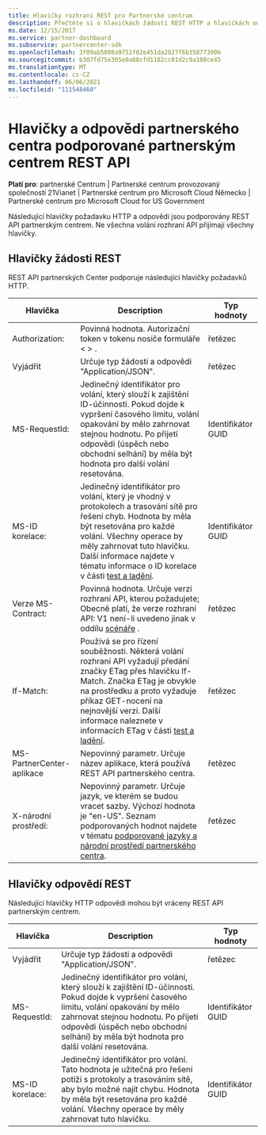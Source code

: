 ```yaml
---
title: Hlavičky rozhraní REST pro Partnerské centrum
description: Přečtěte si o hlavičkách žádostí REST HTTP a hlavičkách odpovědí REST, které podporuje REST API partnerských Center.
ms.date: 12/15/2017
ms.service: partner-dashboard
ms.subservice: partnercenter-sdk
ms.openlocfilehash: 3f09ab5808a9751f02e451da2027f6b35877390b
ms.sourcegitcommit: b307fd75e305e0a88cfd1182cc01d2c9a108ce45
ms.translationtype: MT
ms.contentlocale: cs-CZ
ms.lasthandoff: 06/06/2021
ms.locfileid: "111548460"
---
```

# <a name="partner-center-rest-and-response-headers-supported-by-the-partner-center-rest-api"></a>Hlavičky a odpovědi partnerského centra podporované partnerským centrem REST API 

**Platí pro**: partnerské Centrum | Partnerské centrum provozovaný společností 21Vianet | Partnerské centrum pro Microsoft Cloud Německo | Partnerské centrum pro Microsoft Cloud for US Government

Následující hlavičky požadavku HTTP a odpovědi jsou podporovány REST API partnerským centrem. Ne všechna volání rozhraní API přijímají všechny hlavičky.

## <a name="rest-request-headers"></a>Hlavičky žádosti REST

REST API partnerských Center podporuje následující hlavičky požadavků HTTP.

| Hlavička                       | Description                                                                                                                                                                                                                                                                            | Typ hodnoty |
|------------------------------|----------------------------------------------------------------------------------------------------------------------------------------------------------------------------------------------------------------------------------------------------------------------------------------|------------|
| Authorization:               | Povinná hodnota. Autorizační token v tokenu nosiče formuláře &lt; &gt; .                                                                                                                                                                                                                    | řetězec     |
| Vyjádřit                      | Určuje typ žádosti a odpovědi "Application/JSON".                                                                                                                                                                                                                           | řetězec     |
| MS-RequestId:                | Jedinečný identifikátor pro volání, který slouží k zajištění ID-účinnosti. Pokud dojde k vypršení časového limitu, volání opakování by mělo zahrnovat stejnou hodnotu. Po přijetí odpovědi (úspěch nebo obchodní selhání) by měla být hodnota pro další volání resetována.                                            | Identifikátor GUID       |
| MS-ID korelace:            | Jedinečný identifikátor pro volání, který je vhodný v protokolech a trasování sítě pro řešení chyb. Hodnota by měla být resetována pro každé volání. Všechny operace by měly zahrnovat tuto hlavičku. Další informace najdete v tématu informace o ID korelace v části [test a ladění](test-and-debug.md). | Identifikátor GUID       |
| Verze MS-Contract:         | Povinná hodnota. Určuje verzi rozhraní API, kterou požadujete; Obecně platí, že verze rozhraní API: V1 není-li uvedeno jinak v oddílu [scénáře](scenarios.md) .                                                                                                                                  | řetězec     |
| If-Match:                    | Používá se pro řízení souběžnosti. Některá volání rozhraní API vyžadují předání značky ETag přes hlavičku If-Match. Značka ETag je obvykle na prostředku a proto vyžaduje příkaz GET-nocení na nejnovější verzi. Další informace naleznete v informacích ETag v části [test a ladění](test-and-debug.md).                | řetězec     |
| MS-PartnerCenter-aplikace | Nepovinný parametr. Určuje název aplikace, která používá REST API partnerského centra.                                                                                                                                                                                             | řetězec     |
| X-národní prostředí:                    | Nepovinný parametr. Určuje jazyk, ve kterém se budou vracet sazby. Výchozí hodnota je "en-US". Seznam podporovaných hodnot najdete v tématu [podporované jazyky a národní prostředí partnerského centra](partner-center-supported-languages-and-locales.md).                                                                                                                                                                                                  | řetězec     |

## <a name="rest-response-headers"></a>Hlavičky odpovědí REST

Následující hlavičky HTTP odpovědi mohou být vráceny REST API partnerským centrem.

| Hlavička            | Description                                                                                                                                                                                                                                 | Typ hodnoty |
|-------------------|---------------------------------------------------------------------------------------------------------------------------------------------------------------------------------------------------------------------------------------------|------------|
| Vyjádřit           | Určuje typ žádosti a odpovědi "Application/JSON".                                                                                                                                                                                | řetězec     |
| MS-RequestId:     | Jedinečný identifikátor pro volání, který slouží k zajištění ID-účinnosti. Pokud dojde k vypršení časového limitu, volání opakování by mělo zahrnovat stejnou hodnotu. Po přijetí odpovědi (úspěch nebo obchodní selhání) by měla být hodnota pro další volání resetována. | Identifikátor GUID       |
| MS-ID korelace: | Jedinečný identifikátor pro volání. Tato hodnota je užitečná pro řešení potíží s protokoly a trasováním sítě, aby bylo možné najít chybu. Hodnota by měla být resetována pro každé volání. Všechny operace by měly zahrnovat tuto hlavičku.                                                       | Identifikátor GUID       |
